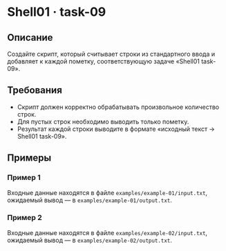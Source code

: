 # Shell01 · task-09

## Описание
Создайте скрипт, который считывает строки из стандартного ввода и добавляет к каждой пометку, соответствующую задаче «Shell01 task-09».

## Требования
- Скрипт должен корректно обрабатывать произвольное количество строк.
- Для пустых строк необходимо выводить только пометку.
- Результат каждой строки выводите в формате «исходный текст -> Shell01 task-09».

## Примеры

### Пример 1
Входные данные находятся в файле `examples/example-01/input.txt`, ожидаемый вывод — в `examples/example-01/output.txt`.

### Пример 2
Входные данные находятся в файле `examples/example-02/input.txt`, ожидаемый вывод — в `examples/example-02/output.txt`.
